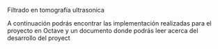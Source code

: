 Filtrado en tomografía ultrasonica

A continuación podrás encontrar las implementación realizadas para el proyecto en Octave y un documento donde podrás leer acerca del desarrollo del proyect
